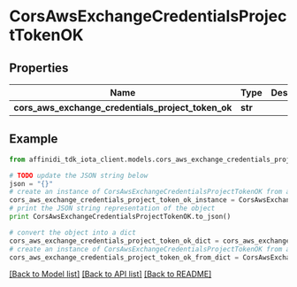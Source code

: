 # CorsAwsExchangeCredentialsProjectTokenOK

## Properties

| Name                                               | Type    | Description | Notes      |
| -------------------------------------------------- | ------- | ----------- | ---------- |
| **cors_aws_exchange_credentials_project_token_ok** | **str** |             | [optional] |

## Example

```python
from affinidi_tdk_iota_client.models.cors_aws_exchange_credentials_project_token_ok import CorsAwsExchangeCredentialsProjectTokenOK

# TODO update the JSON string below
json = "{}"
# create an instance of CorsAwsExchangeCredentialsProjectTokenOK from a JSON string
cors_aws_exchange_credentials_project_token_ok_instance = CorsAwsExchangeCredentialsProjectTokenOK.from_json(json)
# print the JSON string representation of the object
print CorsAwsExchangeCredentialsProjectTokenOK.to_json()

# convert the object into a dict
cors_aws_exchange_credentials_project_token_ok_dict = cors_aws_exchange_credentials_project_token_ok_instance.to_dict()
# create an instance of CorsAwsExchangeCredentialsProjectTokenOK from a dict
cors_aws_exchange_credentials_project_token_ok_from_dict = CorsAwsExchangeCredentialsProjectTokenOK.from_dict(cors_aws_exchange_credentials_project_token_ok_dict)
```

[[Back to Model list]](../README.md#documentation-for-models) [[Back to API list]](../README.md#documentation-for-api-endpoints) [[Back to README]](../README.md)

